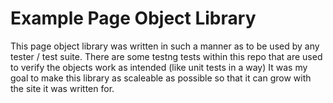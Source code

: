 # Example Page Object Library
This page object library was written in such a manner as to be used by any tester / test suite. There are some testng tests within this repo that are used to verify the objects work as intended (like unit tests in a way) It was my goal to make this library as scaleable as possible so that it can grow with the site it was written for.
